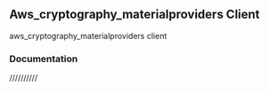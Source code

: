## Aws_cryptography_materialproviders Client

aws_cryptography_materialproviders client

### Documentation

//////////
